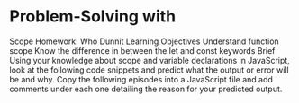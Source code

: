 # Problem-Solving with 
Scope Homework: Who Dunnit
Learning Objectives
Understand function scope
Know the difference in between the let and const keywords
Brief
Using your knowledge about scope and variable declarations in JavaScript, look at the following code snippets and predict what the output or error will be and why. Copy the following episodes into a JavaScript file and add comments under each one detailing the reason for your predicted output.
